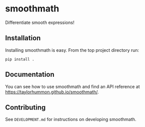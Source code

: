 # smoothmath #

Differentiate smooth expressions!


## Installation ##

Installing smoothmath is easy. From the top project directory run:
```
pip install .
```


## Documentation ##

You can see how to use smoothmath and find an API reference at
<a href="https://taylorhummon.github.io/smoothmath/">https://taylorhummon.github.io/smoothmath/</a>.


## Contributing ##

See `DEVELOPMENT.md` for instructions on developing smoothmath.
